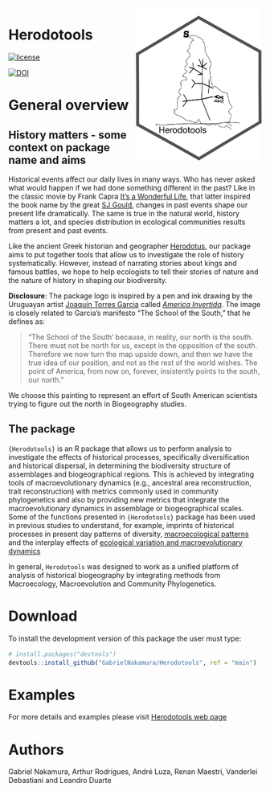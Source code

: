
<!-- README.md is generated from README.Rmd. Please edit that file -->

<img src="man/figures/logo_herodotools.png" alt="package logo with a map and a phylogeny inside" width="250px" align="right"/>

# Herodotools

[![license](https://img.shields.io/github/license/mashape/apistatus.svg)](https://choosealicense.com/licenses/mit/)

[![DOI](https://zenodo.org/badge/363983380.svg)](https://zenodo.org/badge/latestdoi/363983380)

# General overview

## History matters - some context on package name and aims

Historical events affect our daily lives in many ways. Who has never
asked what would happen if we had done something different in the past?
Like in the classic movie by Frank Capra [It’s a Wonderful
Life](https://en.wikipedia.org/wiki/It%27s_a_Wonderful_Life), that
latter inspired the book name by the great [SJ
Gould](https://en.wikipedia.org/wiki/Wonderful_Life_(book)), changes in
past events shape our present life dramatically. The same is true in the
natural world, history matters a lot, and species distribution in
ecological communities results from present and past events.

Like the ancient Greek historian and geographer
[Herodotus](https://en.wikipedia.org/wiki/Herodotus), our package aims
to put together tools that allow us to investigate the role of history
systematically. However, instead of narrating stories about kings and
famous battles, we hope to help ecologists to tell their stories of
nature and the nature of history in shaping our biodiversity.

**Disclosure**: The package logo is inspired by a pen and ink drawing by
the Uruguayan artist [Joaquín Torres
Garcia](https://en.wikipedia.org/wiki/Joaqu%C3%ADn_Torres-Garc%C3%ADa)
called [*America
Invertida*](https://en.wikipedia.org/wiki/Am%C3%A9rica_Invertida). The
image is closely related to Garcia’s manifesto “The School of the
South,” that he defines as:

> “The School of the South’ because, in reality, our north is the south.
> There must not be north for us, except in the opposition of the south.
> Therefore we now turn the map upside down, and then we have the true
> idea of our position, and not as the rest of the world wishes. The
> point of America, from now on, forever, insistently points to the
> south, our north.”

We choose this painting to represent an effort of South American
scientists trying to figure out the north in Biogeography studies.

## The package

`{Herodotools}` is an R package that allows us to perform analysis to
investigate the effects of historical processes, specifically
diversification and historical dispersal, in determining the
biodiversity structure of assemblages and biogeographical regions. This
is achieved by integrating tools of macroevolutionary dynamics (e.g.,
ancestral area reconstruction, trait reconstruction) with metrics
commonly used in community phylogenetics and also by providing new
metrics that integrate the macroevolutionary dynamics in assemblage or
biogeographical scales. Some of the functions presented in
`{Herodotools}` package has been used in previous studies to understand,
for example, imprints of historical processes in present day patterns of
diversity, [macroecological
patterns](https://academic.oup.com/biolinnean/article-abstract/134/1/57/6297962)
and the interplay effects of [ecological variation and macroevolutionary
dynamics](https://onlinelibrary.wiley.com/doi/full/10.1002/ece3.8476#:~:text=We%20found%20that%20environmentally%20heterogeneous,diet%20transitions%20in%20sigmodontine%20rodents.)

In general, `Herodotools` was designed to work as a unified platform of
analysis of historical biogeography by integrating methods from
Macroecology, Macroevolution and Community Phylogenetics.

# Download

To install the development version of this package the user must type:

``` r
# install.packages("devtools")
devtools::install_github("GabrielNakamura/Herodotools", ref = "main")
```

# Examples

For more details and examples please visit [Herodotools web
page](https://gabrielnakamura.github.io/Herodotools/)

# Authors

Gabriel Nakamura, Arthur Rodrigues, André Luza, Renan Maestri, Vanderlei
Debastiani and Leandro Duarte
